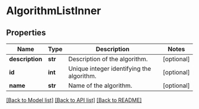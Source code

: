 # AlgorithmListInner

## Properties
Name | Type | Description | Notes
------------ | ------------- | ------------- | -------------
**description** | **str** | Description of the algorithm. | [optional] 
**id** | **int** | Unique integer identifying the algorithm. | [optional] 
**name** | **str** | Name of the algorithm. | [optional] 

[[Back to Model list]](../README.md#documentation-for-models) [[Back to API list]](../README.md#documentation-for-api-endpoints) [[Back to README]](../README.md)

